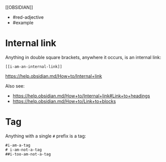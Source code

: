 [[OBSIDIAN]]

- #red-adjective
- #example

# Internal link

Anything in double square brackets, anywhere it occurs, is an
internal link:

```
[[i-am-an-internal-link]]
```

https://help.obsidian.md/How+to/Internal+link

Also see:

- https://help.obsidian.md/How+to/Internal+link#Link+to+headings
- https://help.obsidian.md/How+to/Link+to+blocks

# Tag

Anything with a single `#` prefix is a tag:

```
#i-am-a-tag
# i-am-not-a-tag
##i-too-am-not-a-tag
```
